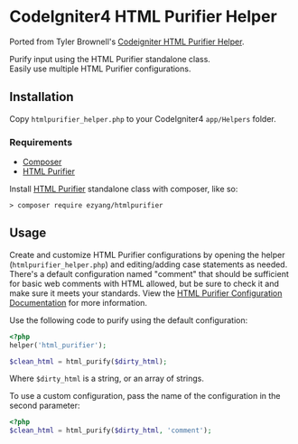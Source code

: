 # CodeIgniter4 HTML Purifier Helper
Ported from Tyler Brownell's [Codeigniter HTML Purifier Helper](https://www.github.com/refringe/CodeIgniter-HTMLPurifier).

Purify input using the HTML Purifier standalone class.  
Easily use multiple HTML Purifier configurations.

## Installation
Copy `htmlpurifier_helper.php` to your CodeIgniter4 `app/Helpers` folder.

### Requirements
- [Composer](https://getcomposer.org)
- [HTML Purifier](http://htmlpurifier.org/download)

Install [HTML Purifier](http://htmlpurifier.org/download) standalone class with composer, like so:
```console
> composer require ezyang/htmlpurifier
```

## Usage
Create and customize HTML Purifier configurations by opening the helper (`htmlpurifier_helper.php`) and editing/adding case statements as needed. There's a default configuration named "comment" that should be sufficient for basic web comments with HTML allowed, but be sure to check it and make sure it meets your standards. View the [HTML Purifier Configuration Documentation](http://htmlpurifier.org/live/configdoc/plain.html) for more information.

Use the following code to purify using the default configuration:  

```php
<?php
helper('html_purifier');

$clean_html = html_purify($dirty_html);
```

Where `$dirty_html` is a string, or an array of strings.

To use a custom configuration, pass the name of the configuration in the second parameter: 

```php
<?php
$clean_html = html_purify($dirty_html, 'comment');
```